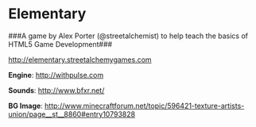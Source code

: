 Elementary
==========
###A game by Alex Porter (@streetalchemist) to help teach the basics of HTML5 Game Development###

http://elementary.streetalchemygames.com



**Engine**: http://withpulse.com

**Sounds**: http://www.bfxr.net/

**BG Image**: http://www.minecraftforum.net/topic/596421-texture-artists-union/page__st__8860#entry10793828